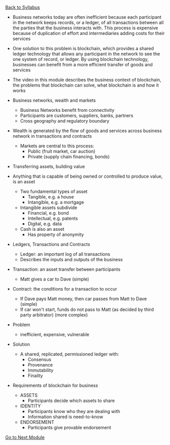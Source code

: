 [Back to Syllabus](./README.md#course-syllabus)

- Business networks today are often inefficient because each participant in the network keeps records, or a ledger, of all transactions between all the parties that the business interacts with. This process is expensive because of duplication of effort and intermediaries adding costs for their services
- One solution to this problem is blockchain, which provides a shared ledger technology that allows any participant in the network to see the one system of record, or ledger. By using blockchain technology, businesses can benefit from a more efficient transfer of goods and services

- The video in this module describes the business context of blockchain, the problems that blockchain can solve, what blockchain is and how it works

- Business networks, wealth and markets
    - Business Networks benefit from connectivity
    - Participants are customers, suppliers, banks, partners
    - Cross geography and regulatory boundary
- Wealth is generated by the flow of goods and services across business network in transactions and contracts
    - Markets are central to this process:
        - Public (fruit market, car auction)
        - Private (supply chain financing, bonds)

- Transferring assets, building value
- Anything that is capable of being owned or controlled to produce value, is an asset
    - Two fundamental types of asset
        - Tangible, e.g. a house
        - Intangible, e.g. a mortgage
    - Intangible assets subdivide
        - Financial, e.g. bond
        - Intellectual, e.g. patents
        - Digital, e.g. data
    - Cash is also an asset
        - Has property of anonymity

- Ledgers, Transactions and Contracts
    - Ledger: an important log of all transactions
    - Describes the inputs and outputs of the business
- Transaction: an asset transfer between participants
    - Matt gives a car to Dave (simple)
- Contract: the conditions for a transaction to occur
    - If Dave pays Matt money, then car passes from Matt to Dave (simple)
    - If car won't start, funds do not pass to Matt (as decided by third party arbitrator) (more complex)

- Problem
    - inefficient, expensive, vulnerable
- Solution
    - A shared, replicated, permissioned ledger with:
        - Consensus
        - Provenance
        - Immutability
        - Finality

- Requirements of blockchain for business
    - ASSETS
        - Participants decide which assets to share 
    - IDENTITY
        - Participants know who they are dealing with
        - Information shared is need-to-know
    - ENDORSEMENT
        - Participants give provable endorsement

[Go to Next Module](./2_Example_Blockchain_Networks.md.md)